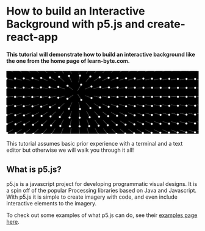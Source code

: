 # How to build an Interactive Background with p5.js and create-react-app

#### This tutorial will demonstrate how to build an interactive background like the one from the home page of learn-byte.com.

![interactive-background-image](https://raw.githubusercontent.com/learn-byte/interactive-p5js-background/master/assets/images/interactive-bg.png)

This tutorial assumes basic prior experience with a terminal and a text editor but otherwise we will walk you through it all!

## What is p5.js?

p5.js is a javascript project for developing programmatic visual designs.  It is a spin off of the popular Processing libraries based on Java and Javascript.  With p5.js it is simple to create imagery with code, and even include interactive elements to the imagery.

To check out some examples of what p5.js can do, see their [examples page here](https://p5js.org/examples/).
